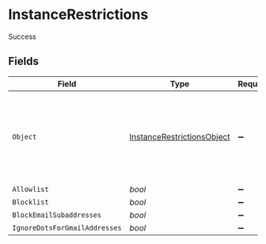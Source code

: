 # InstanceRestrictions

Success


## Fields

| Field                                                                                 | Type                                                                                  | Required                                                                              | Description                                                                           |
| ------------------------------------------------------------------------------------- | ------------------------------------------------------------------------------------- | ------------------------------------------------------------------------------------- | ------------------------------------------------------------------------------------- |
| `Object`                                                                              | [InstanceRestrictionsObject](../../Models/Components/InstanceRestrictionsObject.md)   | :heavy_minus_sign:                                                                    | String representing the object's type. Objects of the same type share the same value. |
| `Allowlist`                                                                           | *bool*                                                                                | :heavy_minus_sign:                                                                    | N/A                                                                                   |
| `Blocklist`                                                                           | *bool*                                                                                | :heavy_minus_sign:                                                                    | N/A                                                                                   |
| `BlockEmailSubaddresses`                                                              | *bool*                                                                                | :heavy_minus_sign:                                                                    | N/A                                                                                   |
| `IgnoreDotsForGmailAddresses`                                                         | *bool*                                                                                | :heavy_minus_sign:                                                                    | N/A                                                                                   |